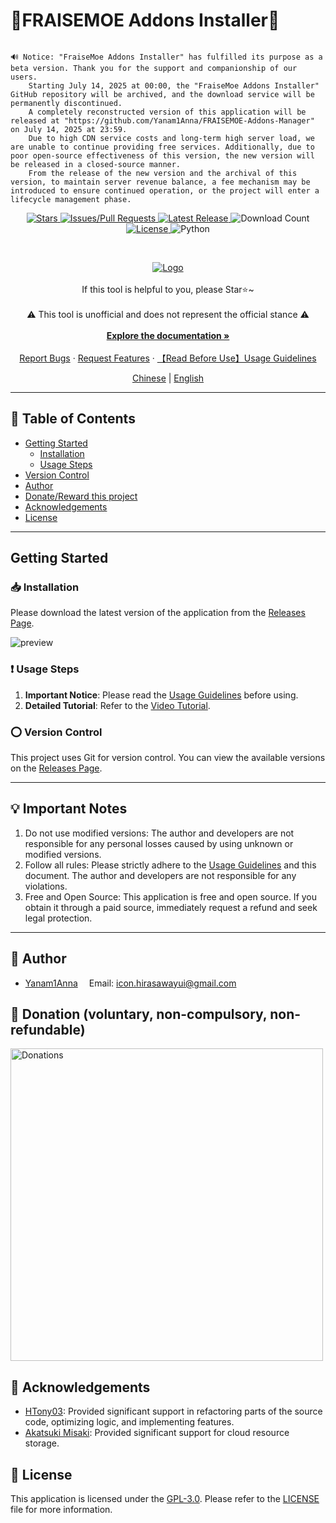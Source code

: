 # 🍓FRAISEMOE Addons Installer🍓

```

🔊 Notice: "FraiseMoe Addons Installer" has fulfilled its purpose as a beta version. Thank you for the support and companionship of our users.
    Starting July 14, 2025 at 00:00, the "FraiseMoe Addons Installer" GitHub repository will be archived, and the download service will be permanently discontinued.
    A completely reconstructed version of this application will be released at "https://github.com/Yanam1Anna/FRAISEMOE-Addons-Manager" on July 14, 2025 at 23:59.
    Due to high CDN service costs and long-term high server load, we are unable to continue providing free services. Additionally, due to poor open-source effectiveness of this version, the new version will be released in a closed-source manner.
    From the release of the new version and the archival of this version, to maintain server revenue balance, a fee mechanism may be introduced to ensure continued operation, or the project will enter a lifecycle management phase.

```


<!-- PROJECT SHIELDS -->

<p align="center">
    <a href="https://github.com/Yanam1Anna/FRAISEMOE-Addons-Installer/stargazers" class="shield">
        <img src="https://img.shields.io/github/stars/Yanam1Anna/FRAISEMOE-Addons-Installer?style=flat-square&label=%E2%AD%90%20Stars&color=blue" alt="Stars">
    </a>
    <a href="https://github.com/Yanam1Anna/FRAISEMOE-Addons-Installer/issues" class="shield">
        <img src="https://img.shields.io/github/issues/Yanam1Anna/FRAISEMOE-Addons-Installer?style=flat-square&label=%F0%9F%92%AC%20Report%20Issues/Pull%20Requests&color=blue" alt="Issues/Pull Requests">
    </a>
    <a href="https://github.com/Yanam1Anna/FRAISEMOE-Addons-Installer/releases/latest" class="shield">
        <img src="https://img.shields.io/github/v/release/Yanam1Anna/FRAISEMOE-Addons-Installer?style=flat-square&label=%F0%9F%92%AF%20Latest%20Release&color=blue" alt="Latest Release">
    </a>
    <img src="https://img.shields.io/github/downloads/Yanam1Anna/FRAISEMOE-Addons-Installer/total?style=flat-square&label=%F0%9F%93%A5%20Download%20Count&color=blue" alt="Download Count" class="shield">
    <a href="https://github.com/Yanam1Anna/FRAISEMOE-Addons-Installer/blob/master/LICENSE" class="shield">
        <img src="https://img.shields.io/github/license/Yanam1Anna/FRAISEMOE-Addons-Installer?style=flat-square&label=%F0%9F%93%96%20License&color=blue" alt="License">
    </a>
    </a>
        <img src="https://img.shields.io/badge/Python-3.12.10-blue?style=flat-square&logo=python" alt="Python" class="shield">
</p>

<!-- PROJECT LOGO -->
<br>

<p align="center">
  <a href="https://github.com/Yanam1Anna/FRAISEMOE-Addons-Installer">
    <img src="https://raw.githubusercontent.com/Yanam1Anna/FRAISEMOE-Addons-Installer/master/introduction_imgs/main-en.png" alt="Logo">
  </a>
  <br />
    <br />
  If this tool is helpful to you, please Star⭐~
  <br />
    <br />
  ⚠️ This tool is unofficial and does not represent the official stance ⚠️
  <br />
    <br />
  <strong><a href="https://github.com/Yanam1Anna/FRAISEMOE-Addons-Installer">Explore the documentation »</a></strong>
  <br />
    <br />
  <a href="https://github.com/Yanam1Anna/FRAISEMOE-Addons-Installer/issues">Report Bugs</a>
  ·
  <a href="https://github.com/Yanam1Anna/FRAISEMOE-Addons-Installer/issues">Request Features</a>
  ·
  <a href="https://github.com/Yanam1Anna/FRAISEMOE-Addons-Installer/blob/master/FAQ.md">【Read Before Use】Usage Guidelines</a>
    <br />
</p>

<!-- Language -->
<p align="center">
    <a href="https://github.com/Yanam1Anna/FRAISEMOE-Addons-Installer">Chinese</a> | 
    <a href="https://github.com/Yanam1Anna/FRAISEMOE-Addons-Installer/blob/master/README-en.md">English</a>
</p>

---

## 📕 Table of Contents

- [Getting Started](#getting-started)
  - [Installation](#installation)
  - [Usage Steps](#usage-steps)
- [Version Control](#version-control)
- [Author](#author)
- [Donate/Reward this project](#-donation-voluntary-non-compulsory-non-refundable)
- [Acknowledgements](#-acknowledgements)
- [License](#license)

---

## Getting Started

### 📥 Installation

Please download the latest version of the application from the [Releases Page](https://github.com/Yanam1Anna/FRAISEMOE-Addons-Installer/releases).

![preview](https://raw.githubusercontent.com/Yanam1Anna/FRAISEMOE-Addons-Installer/master/introduction_imgs/preview.png)

### ❗ Usage Steps

1. **Important Notice**: Please read the [Usage Guidelines](https://github.com/Yanam1Anna/FRAISEMOE-Addons-Installer/blob/master/FAQ.md) before using.
2. **Detailed Tutorial**: Refer to the [Video Tutorial](https://www.bilibili.com/video/BV1hn9UYwE6p/).

### ⭕ Version Control

This project uses Git for version control. You can view the available versions on the [Releases Page](https://github.com/Yanam1Anna/FRAISEMOE-Addons-Installer/releases).

---

## 💡 Important Notes

1. Do not use modified versions: The author and developers are not responsible for any personal losses caused by using unknown or modified versions.
2. Follow all rules: Please strictly adhere to the [Usage Guidelines](https://github.com/Yanam1Anna/FRAISEMOE-Addons-Installer/blob/master/FAQ.md) and this document. The author and developers are not responsible for any violations.
3. Free and Open Source: This application is free and open source. If you obtain it through a paid source, immediately request a refund and seek legal protection.

---

## 📝 Author

- [Yanam1Anna](https://github.com/Yanam1Anna) &ensp;&ensp;Email: [icon.hirasawayui@gmail.com](mailto:icon.hirasawayui@gmail.com)

## 🧧 Donation (voluntary, non-compulsory, non-refundable)

<img src="https://raw.githubusercontent.com/Yanam1Anna/FRAISEMOE-Addons-Installer/refs/heads/master/introduction_imgs/donations.png" alt="Donations" width="500">

## 🎉 Acknowledgements

- [HTony03](https://github.com/HTony03): Provided significant support in refactoring parts of the source code, optimizing logic, and implementing features.
- [Akatsuki Misaki](https://github.com/Akatsuki-Misaki): Provided significant support for cloud resource storage.

## 📖 License

This application is licensed under the [GPL-3.0](https://github.com/Yanam1Anna/FRAISEMOE-Addons-Installer/blob/master/LICENSE). Please refer to the [LICENSE](https://github.com/Yanam1Anna/FRAISEMOE-Addons-Installer/blob/master/LICENSE) file for more information.
